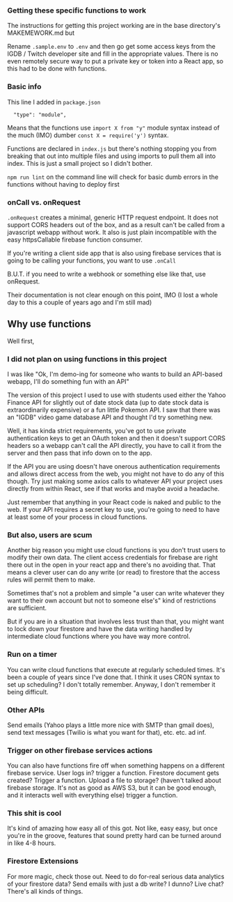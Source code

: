 ### Getting these specific functions to work

The instructions for getting this project working are in the base directory's MAKEMEWORK.md but

Rename `.sample.env` to `.env` and then go get some access keys from the IGDB / Twitch developer site and fill in the appropriate values. There is no even remotely secure way to put a private key or token into a React app, so this had to be done with functions.

### Basic info

This line I added in `package.json`

`  "type": "module",`

Means that the functions use `import X from "y"` module syntax instead of the much (IMO) dumber `const X = require('y')` syntax.

Functions are declared in `index.js` but there's nothing stopping you from breaking that out into multiple files and using imports to pull them all into index. This is just a small project so I didn't bother.

`npm run lint` on the command line will check for basic dumb errors in the functions without having to deploy first

### onCall vs. onRequest

`.onRequest` creates a minimal, generic HTTP request endpoint. It does not support CORS headers out of the box, and as a result can't be called from a javascript webapp without work. It also is just plain incompatible with the easy httpsCallable firebase function consumer.

If you're writing a client side app that is also using firebase services that is going to be calling your functions, you want to use `.onCall`

B.U.T. if you need to write a webhook or something else like that, use onRequest.

Their documentation is not clear enough on this point, IMO (I lost a whole day to this a couple of years ago and I'm still mad)

## Why use functions

Well first,
### I did not plan on using functions in this project

I was like "Ok, I'm demo-ing for someone who wants to build an API-based webapp, I'll do something fun with an API"

The version of this project I used to use with students used either the Yahoo Finance API for slightly out of date stock data (up to date stock data is extraordinarily expensive) or a fun little Pokemon API. I saw that there was an "IGDB" video game database API and thought I'd try something new.

Well, it has kinda strict requirements, you've got to use private authentication keys to get an OAuth token and then it doesn't support CORS headers so a webapp can't call the API directly, you have to call it from the server and then pass that info down on to the app.

If the API you are using doesn't have onerous authentication requirements and allows direct access from the web, you might not have to do any of this though. Try just making some axios calls to whatever API your project uses directly from within React, see if that works and maybe avoid a headache.

Just remember that anything in your React code is naked and public to the web. If your API requires a secret key to use, you're going to need to have at least some of your process in cloud functions.

### But also, users are scum

Another big reason you might use cloud functions is you don't trust users to modify their own data. The client access credentials for firebase are right there out in the open in your react app and there's no avoiding that. That means a clever user can do any write (or read) to firestore that the access rules will permit them to make.

Sometimes that's not a problem and simple "a user can write whatever they want to their own account but not to someone else's" kind of restrictions are sufficient.

But if you are in a situation that involves less trust than that, you might want to lock down your firestore and have the data writing handled by intermediate cloud functions where you have way more control.

### Run on a timer

You can write cloud functions that execute at regularly scheduled times. It's been a couple of years since I've done that. I think it uses CRON syntax to set up scheduling? I don't totally remember. Anyway, I don't remember it being difficult.

### Other APIs

Send emails (Yahoo plays a little more nice with SMTP than gmail does), send text messages (Twilio is what you want for that), etc. etc. ad inf.

### Trigger on other firebase services actions

You can also have functions fire off when something happens on a different firebase service. User logs in? trigger a function. Firestore document gets created? Trigger a function. Upload a file to storage? (haven't talked about firebase storage. It's not as good as AWS S3, but it can be good enough, and it interacts well with everything else) trigger a function.

### This shit is cool

It's kind of amazing how easy all of this got. Not like, easy easy, but once you're in the groove, features that sound pretty hard can be turned around in like 4-8 hours.

### Firestore Extensions

For more magic, check those out. Need to do for-real serious data analytics of your firestore data? Send emails with just a db write? I dunno? Live chat? There's all kinds of things.